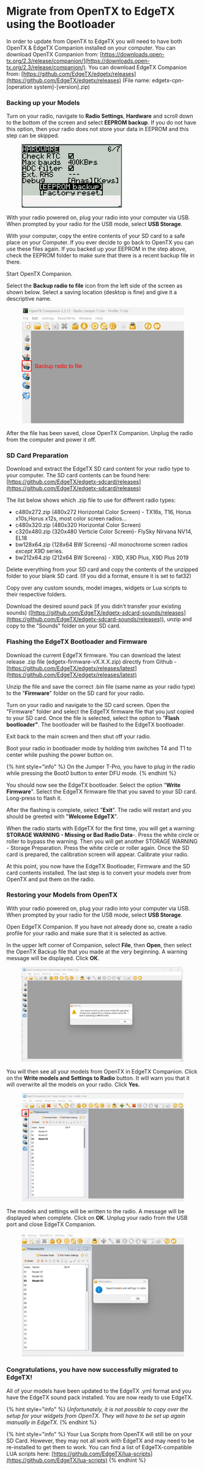# Migrate from OpenTX to EdgeTX using the Bootloader

In order to update from OpenTX to EdgeTX you will need to have both OpenTX & EdgeTX Companion installed on your computer.  You can download OpenTX Companion from: [https://downloads.open-tx.org/2.3/release/companion/](https://downloads.open-tx.org/2.3/release/companion/). You can download EdgeTX Companion from: [https://github.com/EdgeTX/edgetx/releases](https://github.com/EdgeTX/edgetx/releases) (File name: edgetx-cpn-\[operation system]-\[version].zip)

### Backing up your Models

Turn on your radio, navigate to **Radio Settings**, **Hardware** and scroll down to the bottom of the screen and select **EEPROM backup**. If you do not have this option, then your radio does not store your data in EEPROM and this step can be skipped.&#x20;

<figure><img src="../.gitbook/assets/update14.png" alt=""><figcaption></figcaption></figure>

With your radio powered on, plug your radio into your computer via USB. When prompted by your radio for the USB mode, select **USB Storage**.&#x20;

With your computer, copy the entire contents of your SD card to a safe place on your Computer. If you ever decide to go back to OpenTX you can use these files again. If you backed up your EEPROM in the step above, check the EEPROM folder to make sure that there is a recent backup file in there.

Start OpenTX Companion.&#x20;

Select the **Backup radio to file** icon from the left side of the screen as shown below. Select a saving location (desktop is fine) and give it a descriptive name.

<figure><img src="../.gitbook/assets/update1.png" alt=""><figcaption></figcaption></figure>

After the file has been saved, close OpenTX Companion. Unplug the radio from the computer and power it off.

### SD Card Preparation

Download and extract the EdgeTX SD card content for your radio type to your computer. The SD card contents can be found here: [https://github.com/EdgeTX/edgetx-sdcard/releases](https://github.com/EdgeTX/edgetx-sdcard/releases)

The list below shows which .zip file to use for different radio types:

* c480x272.zip (480x272 Horizontal Color Screen) - TX16s, T16, Horus x10s,Horus x12s, most color screen radios...
* c480x320.zip (480x320 Horizontal Color Screen)
* c320x480.zip (320x480 Verticle Color Screen)- FlySky Nirvana NV14, EL18
* bw128x64.zip (128x64 BW Screens) -All monochrome screen radios _except_ X9D series.
* bw212x64.zip (212x64 BW Screens) - X9D, X9D Plus, X9D Plus 2019

Delete everything from your SD card and copy the contents of the unzipped folder to your blank SD card. (If you did a format, ensure it is set to fat32)

Copy over any custom sounds, model images, widgets or Lua scripts to their respective folders.

Download the desired sound pack (if you didn’t transfer your existing sounds) ([https://github.com/EdgeTX/edgetx-sdcard-sounds/releases](https://github.com/EdgeTX/edgetx-sdcard-sounds/releases)), unzip and copy to the "Sounds" folder on your SD card.

### Flashing the EdgeTX Bootloader and Firmware

Download the current EdgeTX firmware. You can download the latest release .zip file (edgetx-firmware-vX.X.X.zip) directly from Github - [https://github.com/EdgeTX/edgetx/releases/latest](https://github.com/EdgeTX/edgetx/releases/latest)

Unzip the file and save the correct .bin file (same name as your radio type) to the "**Firmware**" folder on the SD card for your radio.

Turn on your radio and navigate to the SD card screen. Open the "Firmware" folder and select the EdgeTX firmware file that you just copied to your SD card. Once the file is selected, select the option to "**Flash bootloader"**. The bootloader will be flashed to the EdgeTX bootloader.

Exit back to the main screen and then shut off your radio.

Boot your radio in bootloader mode by holding trim switches T4 and T1 to center while pushing the power button on.

{% hint style="info" %}
On the Jumper T-Pro, you have to plug in the radio while pressing the Boot0 button to enter DFU mode.
{% endhint %}

You should now see the EdgeTX bootloader. Select the option "**Write Firmware**". Select the EdgeTX firmware file that you saved to your SD card. Long-press to flash it.

After the flashing is complete, select "**Exit**". The radio will restart and you should be greeted with "**Welcome EdgeTX**".

When the radio starts with EdgeTX for the first time, you will get a warning: **STORAGE WARNING - Missing or Bad Radio Data**-. Press the white circle or roller to bypass the warning. Then you will get another STORAGE WARNING - Storage Preparation. Press the white circle or roller again. Once the SD card is prepared, the calibration screen will appear. Calibrate your radio.

At this point, you now have the EdgeTX Bootloader, Firmware and the SD card contents installed. The last step is to convert your models over from OpenTX and put them on the radio.&#x20;

### Restoring your Models from OpenTX

With your radio powered on, plug your radio into your computer via USB. When prompted by your radio for the USB mode, select **USB Storage**.&#x20;

Open EdgeTX Companion. If you have not already done so, create a radio profile for your radio and make sure that it is selected as active.

In the upper left corner of Companion, select **File**, then **Open**, then select the OpenTX Backup file that you made at the very beginning. A warning message will be displayed. Click **OK**.

<figure><img src="../.gitbook/assets/update11.png" alt=""><figcaption></figcaption></figure>

You will then see all your models from OpenTX in EdgeTX Companion. Click on the **Write models and Settings to Radio** button. It will warn you that it will overwrite all the models on your radio.  Click **Yes.**&#x20;

<figure><img src="../.gitbook/assets/update12.png" alt=""><figcaption></figcaption></figure>

The models and settings will be written to the radio.  A message will be displayed when complete.  Click on **OK**. Unplug your radio from the USB port and close EdgeTX Companion.

<figure><img src="../.gitbook/assets/update13.png" alt=""><figcaption></figcaption></figure>

### Congratulations, you have now successfully migrated to EdgeTX!

All of your models have been updated to the EdgeTX .yml format and you have the EdgeTX sound pack installed. You are now ready to use EdgeTX.

{% hint style="info" %}
_Unfortunately, it is not possible to copy over the setup for your widgets from OpenTX. They will have to be set up again manually in EdgeTX._
{% endhint %}

{% hint style="info" %}
Your Lua Scripts from OpenTX will still be on your SD Card. However, they may not all work with EdgeTX and may need to be re-installed to get them to work.  You can find a list of EdgeTX-compatible LUA scripts here: [https://github.com/EdgeTX/lua-scripts](https://github.com/EdgeTX/lua-scripts)
{% endhint %}

